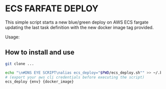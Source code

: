 # ECS FARFATE DEPLOY

This simple script starts a new blue/green deploy on AWS ECS fargate updating the last task definition with the new docker image tag provided.

Usage:



## How to install and use

```sh
git clone ...
```

```sh
echo "\n#DNS EYE SCRIPT\nalias ecs_deploy="$PWD/ecs_deploy.sh"" >> ~/.bashrc && . ~/.bashrc
# (export your aws cli credentials before executing the script)
ecs_deploy {env} {docker_image}
```


